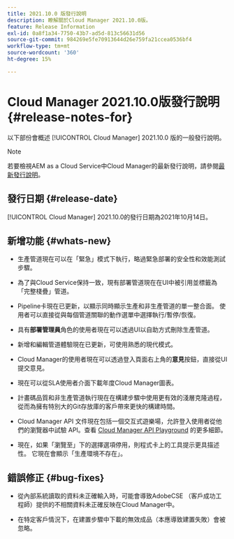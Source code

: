 ```yaml
---
title: 2021.10.0 版發行說明
description: 瞭解關於Cloud Manager 2021.10.0版。
feature: Release Information
exl-id: 0a8f1a34-7750-43b7-ad5d-813c56631d56
source-git-commit: 984269e5fe70913644d26e759fa21ccea0536bf4
workflow-type: tm+mt
source-wordcount: '360'
ht-degree: 15%

---
```


# Cloud Manager 2021.10.0版發行說明 {#release-notes-for}

以下部份會概述 [!UICONTROL Cloud Manager] 2021.10.0 版的一般發行說明。

>[!NOTE]
>若要檢視AEM as a Cloud Service中Cloud Manager的最新發行說明，請參閱[最新發行說明](https://experienceleague.adobe.com/zh-hant/docs/experience-manager-cloud-service/content/release-notes/cloud-manager/current#getting-access)。

## 發行日期 {#release-date}

[!UICONTROL Cloud Manager] 2021.10.0的發行日期為2021年10月14日。

## 新增功能 {#whats-new}

* 生產管道現在可以在「緊急」模式下執行，略過緊急部署的安全性和效能測試步驟。

* 為了與Cloud Service保持一致，現有部署管道現在在UI中被引用並標籤為「完整棧疊」管道。

* Pipeline卡現在已更新，以顯示同時顯示生產和非生產管道的單一整合面。 使用者可以直接從與每個管道關聯的動作選單中選擇執行/暫停/恢復。

* 具有&#x200B;**部署管理員**&#x200B;角色的使用者現在可以透過UI以自助方式刪除生產管道。

* 新增和編輯管道體驗現在已更新，可使用熟悉的現代模式。

* Cloud Manager的使用者現在可以透過登入頁面右上角的&#x200B;**意見**&#x200B;按鈕，直接從UI提交意見。

* 現在可以從SLA使用者介面下載年度Cloud Manager圖表。

* 計畫碼品質和非生產管道執行現在在構建步驟中使用更有效的淺層克隆過程，從而為擁有特別大的Git存放庫的客戶帶來更快的構建時間。

* Cloud Manager API 文件現在包括一個交互式遊樂場，允許登入使用者從他們的瀏覽器中試驗 API。查看 [Cloud Manager API Playground](https://developer.adobe.com/experience-cloud/cloud-manager/reference/playground/) 的更多細節。

* 現在，如果「瀏覽至」下的選擇選項停用，則程式卡上的工具提示更具描述性。 它現在會顯示「生產環境不存在」。


## 錯誤修正 {#bug-fixes}

* 從內部系統讀取的資料未正確輸入時，可能會導致AdobeCSE （客戶成功工程師）提供的不相關資料未正確反映在Cloud Manager中。

* 在特定客戶情況下，在建置步驟中下載的無效成品（本應導致建置失敗）會被忽略。
